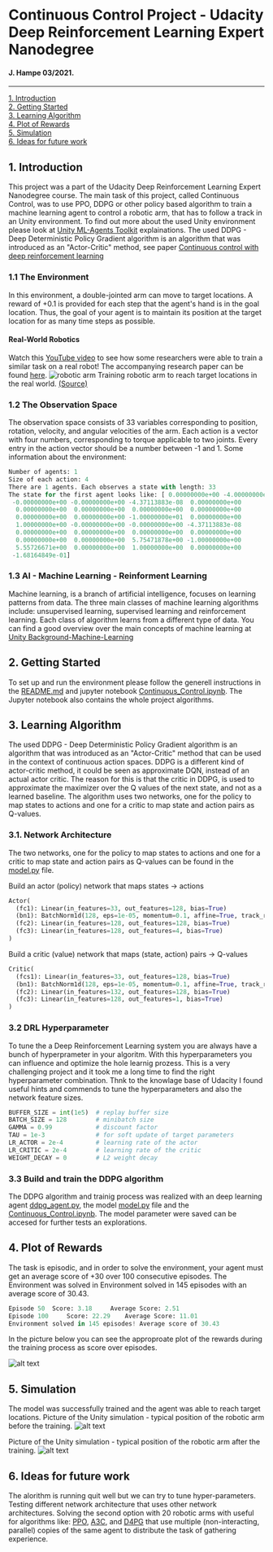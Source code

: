 # Continuous Control Project - Udacity Deep Reinforcement Learning Expert Nanodegree
#### J. Hampe 03/2021.
---

[1. Introduction](#intro)  
[2. Getting Started](#start)  
[3. Learning Algorithm](#algo)  
[4. Plot of Rewards](#plot)  
[5. Simulation](#sim)  
[6. Ideas for future work](#future)  

[//]: # (Image References)
[image1]: ./pictures/score_episode.png "Score over Episode"
[image2]: ./pictures/aftertraining.png "Trained Agent"
[image3]: ./pictures/roboticarm.gif
[image4]: ./pictures/beforetraining.png "Trained Agent"

<a name="intro"></a>
## 1. Introduction
This project was a part of the Udacity Deep Reinforcement Learning Expert Nanodegree course. The main task of this project, called Continuous Control, was to use PPO, DDPG or other policy based algorithm to train a machine learning agent to control a robotic arm, that has to follow a track in an Unity environment. To find out more about the used Unity environment please look at [Unity ML-Agents Toolkit](https://github.com/Unity-Technologies/ml-agents) explainations. The used DDPG - Deep Deterministic Policy Gradient algorithm is an algorithm that was introduced as an "Actor-Critic" method, see paper [Continuous control with deep reinforcement learning](https://arxiv.org/abs/1509.02971)

### 1.1 The Environment
In this environment, a double-jointed arm can move to target locations. A reward of +0.1 is provided for each step that the agent's hand is in the goal location. Thus, the goal of your agent is to maintain its position at the target location for as many time steps as possible.

#### Real-World Robotics 
Watch this [YouTube video](https://www.youtube.com/watch?v=ZVIxt2rt1_4) to see how some researchers were able to train a similar task on a real robot! The accompanying research paper can be found [here](https://arxiv.org/pdf/1803.07067.pdf).
![robotic arm][image3]
Training robotic arm to reach target locations in the real world. [(Source)](https://www.youtube.com/watch?v=ZVIxt2rt1_4)

### 1.2 The Observation Space
The observation space consists of 33 variables corresponding to position, rotation, velocity, and angular velocities of the arm. Each action is a vector with four numbers, corresponding to torque applicable to two joints. Every entry in the action vector should be a number between -1 and 1.
Some information about the environment:
```python
Number of agents: 1
Size of each action: 4
There are 1 agents. Each observes a state with length: 33
The state for the first agent looks like: [ 0.00000000e+00 -4.00000000e+00  0.00000000e+00  1.00000000e+00
 -0.00000000e+00 -0.00000000e+00 -4.37113883e-08  0.00000000e+00
  0.00000000e+00  0.00000000e+00  0.00000000e+00  0.00000000e+00
  0.00000000e+00  0.00000000e+00 -1.00000000e+01  0.00000000e+00
  1.00000000e+00 -0.00000000e+00 -0.00000000e+00 -4.37113883e-08
  0.00000000e+00  0.00000000e+00  0.00000000e+00  0.00000000e+00
  0.00000000e+00  0.00000000e+00  5.75471878e+00 -1.00000000e+00
  5.55726671e+00  0.00000000e+00  1.00000000e+00  0.00000000e+00
 -1.68164849e-01]
```
### 1.3 AI - Machine Learning - Reinforment Learning
Machine learning, is a branch of artificial intelligence, focuses on learning patterns from data. The three main classes of machine learning algorithms include: unsupervised learning, supervised learning and reinforcement learning. Each class of algorithm learns from a different type of data. You can find a good overview over the main concepts of machine learning at [Unity Background-Machine-Learning](https://github.com/Unity-Technologies/ml-agents/blob/master/docs/Background-Machine-Learning.md)

<a name="start"></a>
## 2. Getting Started
To set up and run the environment please follow the generell instructions in the [README.md](./README.md) and jupyter notebook [Continuous_Control.ipynb](./Continuous_Control.ipynb). The Jupyter notebook also contains the whole project algorithms.

<a name="algo"></a>
## 3. Learning Algorithm
The used DDPG - Deep Deterministic Policy Gradient algorithm is an algorithm that was introduced as an "Actor-Critic" method that can be used in the context of continuous action spaces. DDPG is a different kind of actor-critic method, it could be seen as approximate DQN, instead of an actual actor critic. The reason for this is that the critic in DDPG, is used to approximate the maximizer over the Q values of the next state, and not as a learned baseline. The algorithm uses two networks, one for the policy to map states to actions and one for a critic to map state and action pairs as Q-values.

### 3.1. Network Architecture

The two networks, one for the policy to map states to actions and one for a critic to map state and action pairs as Q-values can be found in the [model.py](./model.py) file.

Build an actor (policy) network that maps states -> actions
```python
Actor(
  (fc1): Linear(in_features=33, out_features=128, bias=True)
  (bn1): BatchNorm1d(128, eps=1e-05, momentum=0.1, affine=True, track_running_stats=True)
  (fc2): Linear(in_features=128, out_features=128, bias=True)
  (fc3): Linear(in_features=128, out_features=4, bias=True)
)
```
Build a critic (value) network that maps (state, action) pairs -> Q-values
```python
Critic(
  (fcs1): Linear(in_features=33, out_features=128, bias=True)
  (bn1): BatchNorm1d(128, eps=1e-05, momentum=0.1, affine=True, track_running_stats=True)
  (fc2): Linear(in_features=132, out_features=128, bias=True)
  (fc3): Linear(in_features=128, out_features=1, bias=True)
)
```

### 3.2 DRL Hyperparameter
To tune the a Deep Reinforcement Learning system you are always have a bunch of hyperprameter in your algoritm. With this hyperparameters you can influence and optimize the hole learnig prozess. This is a very challenging project and it took me a long time to find the right hyperparameter combination. Thnk to the knowlage base of Udacity I found useful hints and commends to tune the hyperparameters and also the network feature sizes.

```python
BUFFER_SIZE = int(1e5)  # replay buffer size
BATCH_SIZE = 128        # minibatch size
GAMMA = 0.99            # discount factor
TAU = 1e-3              # for soft update of target parameters
LR_ACTOR = 2e-4         # learning rate of the actor
LR_CRITIC = 2e-4        # learning rate of the critic
WEIGHT_DECAY = 0        # L2 weight decay
```
### 3.3 Build and train the DDPG algorithm
The DDPG algorithm and trainig process was realized with an deep learning agent [ddpg_agent.py](./ddpg_agent.py), the model [model.py](./model.py) file and the [Continuous_Control.ipynb](./Continuous_Control.ipynb). The model parameter were saved can be accesed for further tests an explorations.


<a name="plot"></a>
## 4. Plot of Rewards
The task is episodic, and in order to solve the environment, your agent must get an average score of +30 over 100 consecutive episodes.
The Environment was solved in Environment solved in 145 episodes with an average score of 30.43.
```python
Episode 50 	Score: 3.18 	Average Score: 2.51
Episode 100 	Score: 22.29 	Average Score: 11.01
Environment solved in 145 episodes! Average score of 30.43
```
In the picture below you can see the approproate plot of the rewards during the training process as score over episodes.

![alt text][image1]  

## 5. Simulation<a name="sim"></a>
The model was successfully trained and the agent was able to reach target locations.
Picture of the Unity simulation - typical position of the robotic arm before the training. 
![alt text][image4]  

Picture of the Unity simulation - typical position of the robotic arm after the training. 
![alt text][image2]  

<a name="future"></a>
## 6. Ideas for future work
The alorithm is running quit well but we can try to tune hyper-parameters.
Testing different network architecture that uses other network architectures.
Solving the second option with 20 robotic arms with useful for algorithms like: 
[PPO](https://arxiv.org/pdf/1707.06347.pdf), [A3C](https://arxiv.org/pdf/1602.01783.pdf), and [D4PG](https://openreview.net/pdf?id=SyZipzbCb) that use multiple (non-interacting, parallel) copies of the same agent to distribute the task of gathering experience. 

